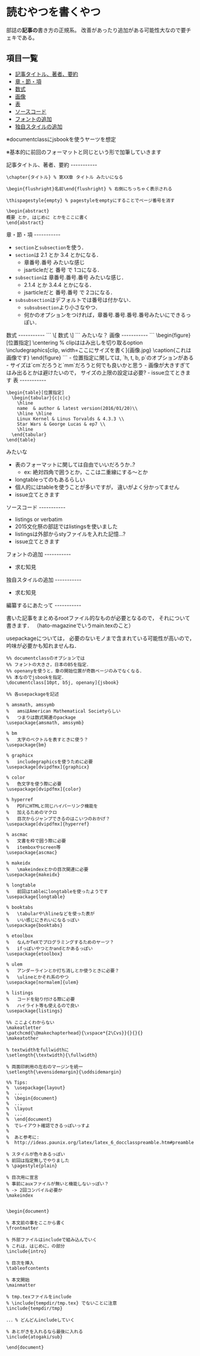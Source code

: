 読むやつを書くやつ
===========
部誌の**記事の**書き方の正規系。
改善があったり追加がある可能性大なので要チェキである。


項目一覧
-----------
- [記事タイトル、著者、要約](#head)
- [章・節・項](#parts)
- [数式](#equation)
- [画像](#image)
- [表](#table)
- [ソースコード](#code)
- [フォントの追加](#add_fonts)
- [独自スタイルの追加](#add_sty)


※documentclassにjsbookを使うヤーツを想定

※基本的に前回のフォーマットと同じという形で加筆していきます

<a name="head">
記事タイトル、著者、要約
-----------

```
\chapter{タイトル} % 第XX章 タイトル みたいになる

\begin{flushright}名前\end{flushright} % 右側にちっちゃく表示される

\thispagestyle{empty} % pagestyleをemptyにすることでページ番号を消す

\begin{abstract}
概要 とか, はじめに とかをここに書く
\end{abstract}
```

<a name="parts">
章・節・項
-----------

- `section`と`subsection`を使う．
- `section`は 2.1 とか 3.4 とかになる．
  - 章番号.番号 みたいな感じ
  - jsarticleだと 番号 で 1コになる．
- `subsection`は 章番号.番号.番号 みたいな感じ．
  - 2.1.4 とか 3.4.4 とかになる．
  - jsarticleだと 番号.番号 で 2コになる． 
- `subsubsection`はデフォルトでは番号は付かない．
  - `subsubsection`より小さなやつ．
  - 何かのオプションをつければ，章番号.番号.番号.番号みたいにできるっぽい．


<a name="equation">
数式
-----------
```
\[
数式
\]
```
みたいな？

<a name="image">
画像
-----------
```
\begin{figure}[位置指定]
  \centering
  % clipははみ出しを切り取るoption
  \includegraphics[clip, width=ここにサイズを書く]{画像.jpg}
  \caption{これは画像です}
\end{figure}
```
- 位置指定に関しては, `h, t, b, p`のオプションがある
- サイズは`cm`だろうと`mm`だろうと何でも良いかと思う
- 画像が大きすぎてはみ出るとかは避けたいので，
サイズの上限の設定は必要?
- issue立てときます

<a name="table">
表
-----------

```
\begin{table}[位置指定]
  \begin{tabular}{c|c|c} 
    \hline
    name  & author & latest version(2016/01/20)\\
    \hline \hline
    Linux Kernel & Linus Torvalds & 4.3.3 \\
    Star Wars & George Lucas & ep7 \\
    \hline
  \end{tabular}
\end{table}
```

みたいな

- 表のフォーマットに関しては自由でいいだろうか..?
  - ex: 絶対四角で囲うとか，ここは二重線にする〜とか
- longtableってのもあるらしい
- 個人的にはtableを使うことが多いですが，
違いがよく分かってません
- issue立てときます


<a name="code">
ソースコード
-----------

- listings or verbatim
- 2015文化祭の部誌ではlistingsを使いました
- listingsは外部からstyファイルを入れた記憶...?
- issue立てときます

<a name="add_fonts">
フォントの追加
-----------

- 求む知見 

<a name="add_sty">
独自スタイルの追加
-----------

- 求む知見 

<a name="compilation_book">
編纂するにあたって
-----------

書いた記事をまとめるrootファイル的なものが必要となるので，
それについて書きます．
（hato-magazineでいうmain.texのこと）

usepackageについては，
必要のないモノまで含まれている可能性が高いので，
吟味が必要かも知れませんね．

```
%% documentclassのオプションでは
%% フォントの大きさ，日本のB5を指定．
%% openanyを使うと，章の開始位置が奇数ページのみでなくなる．
%% 本なのでjsbookを指定．
\documentclass[10pt, b5j, openany]{jsbook}

%% 各usepackageを記述

% amsmath, amssymb 
%   amsはAmerican Mathematical Societyらしい
%   つまりは数式関連のpackage
\usepackage{amsmath, amssymb}

% bm
%   太字のベクトルを表すときに使う？
\usepackage{bm}

% graphicx
%   includegraphicsを使うために必要
\usepackage[dvipdfmx]{graphicx}

% color
%   色文字を使う際に必要
\usepackage[dvipdfmx]{color}

% hyperref
%   PDFにHTMLと同じハイパーリンク機能を
%   加えるためのマクロ
%   目次からジャンプできるのはこいつのおかげ？
\usepackage[dvipdfmx]{hyperref}

% ascmac
%   文書を枠で囲う際に必要
%   itemboxやscreen等
\usepackage{ascmac}

% makeidx
%   \makeindexとかの目次関連に必要
\usepackage{makeidx}

% longtable
%   前回はtableにlongtableを使ったようです
\usepackage{longtable}

% booktabs
%   \tabularや\hlineなどを使った表が
%   いい感じにきれいになるっぽい
\usepackage{booktabs}

% etoolbox
%   なんかTeXでプログラミングするためのヤーツ？
%   ifっぽいやつとかandとかあるっぽい
\usepackage{etoolbox}

% ulem
%   アンダーラインとか打ち消しとか使うときに必要？
%   \ulineとかそれ系のやつ
\usepackage[normalem]{ulem}

% listings
%   コードを貼り付ける際に必要
%   ハイライト等も使えるので良い
\usepackage{listings}

%% ここよくわからない
\makeatletter
\patchcmd{\@makechapterhead}{\vspace*{2\Cvs}}{}{}{}
\makeatother

% textwidthをfullwidthに
\setlength{\textwidth}{\fullwidth}

% 両面印刷用の左右のマージンを統一
\setlength{\evensidemargin}{\oddsidemargin}

%% Tips: 
%  \usepackage{layout}
%  ...
%  \begin{document}
%  ...
%  \layout
%  ...
%  \end{document}
%  でレイアウト確認できるっぽいっすよ
% 
%  あと参考に: 
%  http://ideas.paunix.org/latex/latex_6_docclasspreamble.htm#preamble

% スタイルが色々あるっぽい
% 前回は指定無しでやりました
% \pagestyle{plain} 

% 目次用に宣言
% 事前にauxファイルが無いと機能しないっぽい？
% -> 2回コンパイル必要か
\makeindex 


\begin{document}

% 本文前の事をここから書く
\frontmatter 

% 外部ファイルはincludeで組み込んでいく
% これは，はじめに，の部分
\include{intro}

% 目次を挿入
\tableofcontents 

% 本文開始
\mainmatter 

% tmp.texファイルをinclude
% \include{tempdir/tmp.tex} でないことに注意
\include{tempdir/tmp} 

．．．% どんどんincludeしていく

% あとがきを入れるなら最後に入れる
\include{atogaki/sub} 

\end{document}
```




